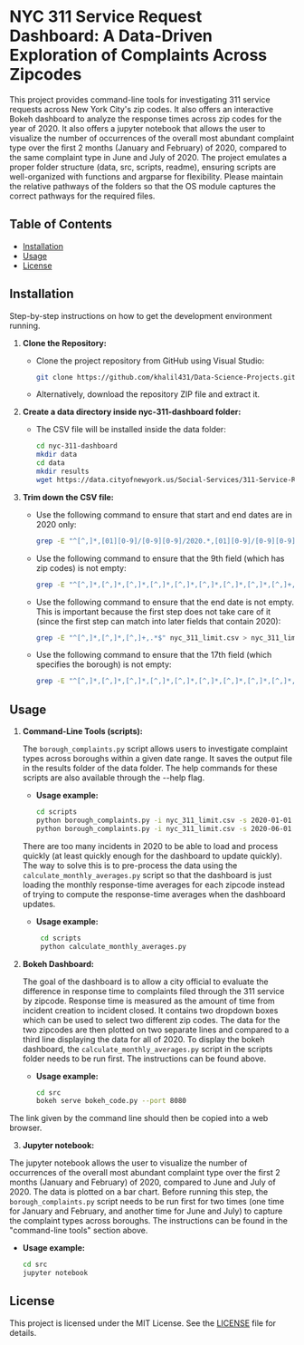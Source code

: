 # NYC 311 Service Request Dashboard: A Data-Driven Exploration of Complaints Across Zipcodes
This project provides command-line tools for investigating 311 service requests across New York City's zip codes. It also offers an interactive Bokeh dashboard to analyze the response times across zip codes for the year of 2020. It also offers a jupyter notebook that allows the user to visualize the number of occurrences of the overall most abundant complaint type over the first 2 months (January and February) of 2020, compared to the same complaint type in June and July of 2020. The project emulates a proper folder structure (data, src, scripts, readme), ensuring scripts are well-organized with functions and argparse for flexibility. Please maintain the relative pathways of the folders so that the OS module captures the correct pathways for the required files.

## Table of Contents

- [Installation](#installation)
- [Usage](#usage)
- [License](#license)

## Installation
Step-by-step instructions on how to get the development environment running.

1. **Clone the Repository:**
   - Clone the project repository from GitHub using Visual Studio:
     ```bash
     git clone https://github.com/khalil431/Data-Science-Projects.git
     ```
   - Alternatively, download the repository ZIP file and extract it.

2. **Create a data directory inside nyc-311-dashboard folder:**
   - The CSV file will be installed inside the data folder:
     ```bash
     cd nyc-311-dashboard
     mkdir data
     cd data
     mkdir results
     wget https://data.cityofnewyork.us/Social-Services/311-Service-Requests-from-2010-to-Present/erm2-nwe9
     ```
3. **Trim down the CSV file:**
   - Use the following command to ensure that start and end dates are in 2020 only:
     ```bash
     grep -E "^[^,]*,[01][0-9]/[0-9][0-9]/2020.*,[01][0-9]/[0-9][0-9]/2020" nyc_311_limit.csv  > nyc_311_limit.csv
     ```
   - Use the following command to ensure that the 9th field (which has zip codes) is not empty:
     ```bash
     grep -E "^[^,]*,[^,]*,[^,]*,[^,]*,[^,]*,[^,]*,[^,]*,[^,]*,[^,]+,.*$" nyc_311_limit.csv > nyc_311_limit.csv
     ```
   - Use the following command to ensure that the end date is not empty. This is important because the first step does not take care of it (since the first step can match into later fields that contain 2020):
     ```bash
     grep -E "^[^,]*,[^,]*,[^,]+,.*$" nyc_311_limit.csv > nyc_311_limit.csv
     ```
   - Use the following command to ensure that the 17th field (which specifies the borough) is not empty:
     ```bash
     grep -E "^[^,]*,[^,]*,[^,]*,[^,]*,[^,]*,[^,]*,[^,]*,[^,]*,[^,]*,[^,]*,[^,]*,[^,]*,[^,]*,[^,]*,[^,]*,[^,]*,[^,]+,.*$" nyc_311_limit.csv > nyc_311_limit.csv
     ```
   
## Usage

1. **Command-Line Tools (scripts):**

   The `borough_complaints.py` script allows users to investigate complaint types across boroughs within a given date range. It saves the output file in the results folder of the data folder. The help commands for these scripts are also available through the --help flag.
   
   - **Usage example:**
      ```bash
      cd scripts
      python borough_complaints.py -i nyc_311_limit.csv -s 2020-01-01 -e 2020-02-28 -o results-jan-feb.csv
      python borough_complaints.py -i nyc_311_limit.csv -s 2020-06-01 -e 2020-07-31 -o results-june-july.csv
      ```
   There are too many incidents in 2020 to be able to load and process quickly (at least quickly enough for the dashboard to update quickly). The way to solve this is to pre-process the data using the `calculate_monthly_averages.py` script so that the dashboard is just loading the monthly response-time averages for each zipcode instead of trying to compute the response-time averages when the dashboard updates.

   - **Usage example:**
     ```bash
      cd scripts
      python calculate_monthly_averages.py
      ```

2. **Bokeh Dashboard:**
   
   The goal of the dashboard is to allow a city official to evaluate the difference in response time to complaints filed through the 311 service by zipcode. Response time is measured as the amount of time    from incident creation to incident closed. It contains two dropdown boxes which can be used to select two different zip codes. The data for the two zipcodes are then plotted on two separate lines and compared to a third line displaying the data for all of 2020. To display the bokeh dashboard, the `calculate_monthly_averages.py` script in the scripts folder needs to be run first. The instructions can be found above.

   - **Usage example:**
     ```bash
     cd src
     bokeh serve bokeh_code.py --port 8080
     ```
     
The link given by the command line should then be copied into a web browser.

3. **Jupyter notebook:**

The jupyter notebook allows the user to visualize the number of occurrences of the overall most abundant complaint type over the first 2 months (January and February) of 2020, compared to June and July of 2020. The data is plotted on a bar chart. Before running this step, the `borough_complaints.py` script needs to be run first for two times (one time for January and February, and another time for June and July) to capture the complaint types across boroughs. The instructions can be found in the "command-line tools" section above.

   - **Usage example:**
     ```bash
     cd src
     jupyter notebook
     ```

## License

This project is licensed under the MIT License. See the [LICENSE](LICENSE) file for details.

